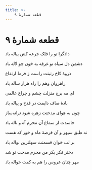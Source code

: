 ```yaml
---
title: >-
    قطعه شمارهٔ ۹
---
```

# قطعه شمارهٔ ۹

<div class="b" id="bn1"><div class="m1"><p>دادگرا تو را فلک جرعه کش پیاله باد</p></div>
<div class="m2"><p>دشمن دل سیاه تو غرقه به خون چو لاله باد</p></div></div>
<div class="b" id="bn2"><div class="m1"><p>ذروهٔ کاخ رتبتت راست ز فرط ارتفاع</p></div>
<div class="m2"><p>راهروان وهم را راه هزار ساله باد</p></div></div>
<div class="b" id="bn3"><div class="m1"><p>ای مه برج منزلت چشم و چراغ عالمی</p></div>
<div class="m2"><p>بادهٔ صاف دایمت در قدح و پیاله باد</p></div></div>
<div class="b" id="bn4"><div class="m1"><p>چون به هوای مدحتت زهره شود ترانه‌ساز</p></div>
<div class="m2"><p>حاسدت از سماع آن محرم آه و ناله باد</p></div></div>
<div class="b" id="bn5"><div class="m1"><p>نه طبق سپهر و آن قرصهٔ ماه و خور که هست</p></div>
<div class="m2"><p>بر لب خوان قسمتت سهلترین نواله باد</p></div></div>
<div class="b" id="bn6"><div class="m1"><p>دختر فکر بکر من محرم مدحت تو شد</p></div>
<div class="m2"><p>مهر چنان عروس را هم به کفت حواله باد</p></div></div>
